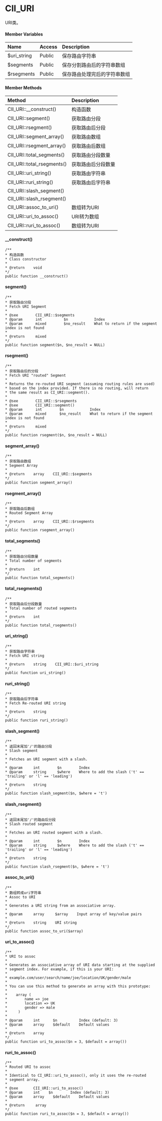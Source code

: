 # CII\_URI

URI类。

#### Member Variables

| Name | Access | Description |
| :--- | :--- | :--- |
| $uri\_string | Public | 保存路由字符串 |
| $segments | Public | 保存分割路由后的字符串数组 |
| $rsegments | Public | 保存路由处理完后的字符串数组 |

#### Member Methods

| Method | Description |
| :--- | :--- |
| CII\_URI::\_\_construct\(\) | 构造函数 |
| CII\_URI::segment\(\) | 获取路由分段 |
| CII\_URI::rsegment\(\) | 获取路由后分段 |
| CII\_URI::segment\_array\(\) | 获取路由数组 |
| CII\_URI::rsegment\_array\(\) | 获取路由后数组 |
| CII\_URI::total\_segments\(\) | 获取路由分段数量 |
| CII\_URI::total\_rsegments\(\) | 获取路由后分段数量 |
| CII\_URI::uri\_string\(\) | 获取路由字符串 |
| CII\_URI::ruri\_string\(\) | 获取路由后字符串 |
| CII\_URI::slash\_segment\(\) |  |
| CII\_URI::slash\_rsegment\(\) |  |
| CII\_URI::assoc\_to\_uri\(\) | 数组转为URI |
| CII\_URI::uri\_to\_assoc\(\) | URI转为数组 |
| CII\_URI::ruri\_to\_assoc\(\) | 数组转为URI |

#### \_\_construct\(\)

```
/**
* 构造函数
* Class constructor
*
* @return    void
*/
public function __construct()
```

#### segment\(\)

```
/**
* 获取路由分段
* Fetch URI Segment
*
* @see        CII_URI::$segments
* @param      int          $n            Index
* @param      mixed        $no_result    What to return if the segment index is not found
*
* @return     mixed
*/
public function segment($n, $no_result = NULL)
```

#### rsegment\(\)

```
/**
* 获取路由后的分段
* Fetch URI "routed" Segment
*
* Returns the re-routed URI segment (assuming routing rules are used)
* based on the index provided. If there is no routing, will return
* the same result as CI_URI::segment().
*
* @see        CII_URI::$rsegments
* @see        CII_URI::segment()
* @param      int        $n            Index
* @param      mixed      $no_result    What to return if the segment index is not found
*
* @return     mixed
*/
public function rsegment($n, $no_result = NULL)
```

#### segment\_array\(\)

```
/**
* 获取路由数组
* Segment Array
*
* @return    array    CII_URI::$segments
*/
public function segment_array()
```

#### rsegment\_array\(\)

```
/**
* 获取路由后数组
* Routed Segment Array
*
* @return    array    CII_URI::$rsegments
*/
public function rsegment_array()
```

#### total\_segments\(\)

```
/**
* 获取路由分段数量
* Total number of segments
*
* @return    int
*/
public function total_segments()
```

#### total\_rsegments\(\)

```
/**
* 获取路由后分段数量
* Total number of routed segments
*
* @return    int
*/
public function total_rsegments()
```

#### uri\_string\(\)

```
/**
* 获取路由字符串
* Fetch URI string
*
* @return    string    CII_URI::$uri_string
*/
public function uri_string()
```

#### ruri\_string\(\)

```
/**
* 获取路由后字符串
* Fetch Re-routed URI string
*
* @return    string
*/
public function ruri_string()
```

#### slash\_segment\(\)

```
/**
* 返回末尾加'/'的路由分段
* Slash segment
*
* Fetches an URI segment with a slash.
*
* @param     int        $n        Index
* @param     string     $where    Where to add the slash ('t' == 'trailing' or 'l' == 'leading')
*
* @return    string
*/
public function slash_segment($n, $where = 't')
```

#### slash\_rsegment\(\)

```
/**
* 返回末尾加'/'的路由后分段
* Slash routed segment
*
* Fetches an URI routed segment with a slash.
*
* @param     int        $n        Index
* @param     string     $where    Where to add the slash ('t' == 'trailing' or 'l' == 'leading')
*
* @return    string 
*/
public function slash_rsegment($n, $where = 't')
```

#### assoc\_to\_uri\(\)

```
/**
* 数组转成uri字符串
* Assoc to URI
*
* Generates a URI string from an associative array.
*
* @param     array     $array    Input array of key/value pairs
*
* @return    string    URI string
*/
public function assoc_to_uri($array)
```

#### uri\_to\_assoc\(\)

```
/**
* URI to assoc
*
* Generates an associative array of URI data starting at the supplied
* segment index. For example, if this is your URI:
*
* example.com/user/search/name/joe/location/UK/gender/male
*
* You can use this method to generate an array with this prototype:
*
*    array (
*        name => joe
*        location => UK
*        gender => male
*     )
*
* @param     int      $n          Index (default: 3)
* @param     array    $default    Default values
*
* @return    array
*/
public function uri_to_assoc($n = 3, $default = array())
```

#### ruri\_to\_assoc\(\)

```
/**
* Routed URI to assoc
*
* Identical to CI_URI::uri_to_assoc(), only it uses the re-routed
* segment array.
*
* @see       CII_URI::uri_to_assoc()
* @param     int    $n        Index (default: 3)
* @param     array    $default    Default values
*
* @return     array
*/
public function ruri_to_assoc($n = 3, $default = array())
```



